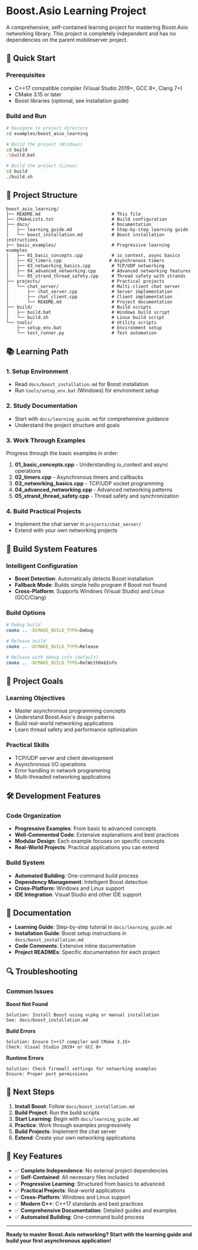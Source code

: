 # Boost.Asio Learning Project

A comprehensive, self-contained learning project for mastering Boost.Asio networking library. This project is completely independent and has no dependencies on the parent mobileserver project.

## 🚀 Quick Start

### Prerequisites
- C++17 compatible compiler (Visual Studio 2019+, GCC 8+, Clang 7+)
- CMake 3.15 or later
- Boost libraries (optional, see installation guide)

### Build and Run

```bash
# Navigate to project directory
cd examples/boost_asio_learning

# Build the project (Windows)
cd build
.\build.bat

# Build the project (Linux)
cd build
./build.sh
```

## 📁 Project Structure

```
boost_asio_learning/
├── README.md                           # This file
├── CMakeLists.txt                      # Build configuration
├── docs/                               # Documentation
│   ├── learning_guide.md               # Step-by-step learning guide
│   └── boost_installation.md           # Boost installation instructions
├── basic_examples/                     # Progressive learning examples
│   ├── 01_basic_concepts.cpp           # io_context, async basics
│   ├── 02_timers.cpp                  # Asynchronous timers
│   ├── 03_networking_basics.cpp        # TCP/UDP networking
│   ├── 04_advanced_networking.cpp      # Advanced networking features
│   └── 05_strand_thread_safety.cpp     # Thread safety with strands
├── projects/                           # Practical projects
│   └── chat_server/                    # Multi-client chat server
│       ├── chat_server.cpp             # Server implementation
│       ├── chat_client.cpp             # Client implementation
│       └── README.md                   # Project documentation
├── build/                              # Build scripts
│   ├── build.bat                       # Windows build script
│   └── build.sh                        # Linux build script
└── tools/                              # Utility scripts
    ├── setup_env.bat                   # Environment setup
    └── test_runner.py                  # Test automation
```

## 📚 Learning Path

### 1. Setup Environment
- Read `docs/boost_installation.md` for Boost installation
- Run `tools/setup_env.bat` (Windows) for environment setup

### 2. Study Documentation
- Start with `docs/learning_guide.md` for comprehensive guidance
- Understand the project structure and goals

### 3. Work Through Examples
Progress through the basic examples in order:
1. **01_basic_concepts.cpp** - Understanding io_context and async operations
2. **02_timers.cpp** - Asynchronous timers and callbacks
3. **03_networking_basics.cpp** - TCP/UDP socket programming
4. **04_advanced_networking.cpp** - Advanced networking patterns
5. **05_strand_thread_safety.cpp** - Thread safety and synchronization

### 4. Build Practical Projects
- Implement the chat server in `projects/chat_server/`
- Extend with your own networking projects

## 🔧 Build System Features

### Intelligent Configuration
- **Boost Detection**: Automatically detects Boost installation
- **Fallback Mode**: Builds simple hello program if Boost not found
- **Cross-Platform**: Supports Windows (Visual Studio) and Linux (GCC/Clang)

### Build Options
```bash
# Debug build
cmake .. -DCMAKE_BUILD_TYPE=Debug

# Release build
cmake .. -DCMAKE_BUILD_TYPE=Release

# Release with debug info (default)
cmake .. -DCMAKE_BUILD_TYPE=RelWithDebInfo
```

## 🎯 Project Goals

### Learning Objectives
- Master asynchronous programming concepts
- Understand Boost.Asio's design patterns
- Build real-world networking applications
- Learn thread safety and performance optimization

### Practical Skills
- TCP/UDP server and client development
- Asynchronous I/O operations
- Error handling in network programming
- Multi-threaded networking applications

## 🛠️ Development Features

### Code Organization
- **Progressive Examples**: From basic to advanced concepts
- **Well-Commented Code**: Extensive explanations and best practices
- **Modular Design**: Each example focuses on specific concepts
- **Real-World Projects**: Practical applications you can extend

### Build System
- **Automated Building**: One-command build process
- **Dependency Management**: Intelligent Boost detection
- **Cross-Platform**: Windows and Linux support
- **IDE Integration**: Visual Studio and other IDE support

## 📖 Documentation

- **Learning Guide**: Step-by-step tutorial in `docs/learning_guide.md`
- **Installation Guide**: Boost setup instructions in `docs/boost_installation.md`
- **Code Comments**: Extensive inline documentation
- **Project READMEs**: Specific documentation for each project

## 🔍 Troubleshooting

### Common Issues

**Boost Not Found**
```
Solution: Install Boost using vcpkg or manual installation
See: docs/boost_installation.md
```

**Build Errors**
```
Solution: Ensure C++17 compiler and CMake 3.15+
Check: Visual Studio 2019+ or GCC 8+
```

**Runtime Errors**
```
Solution: Check firewall settings for networking examples
Ensure: Proper port permissions
```

## 🚀 Next Steps

1. **Install Boost**: Follow `docs/boost_installation.md`
2. **Build Project**: Run the build scripts
3. **Start Learning**: Begin with `docs/learning_guide.md`
4. **Practice**: Work through examples progressively
5. **Build Projects**: Implement the chat server
6. **Extend**: Create your own networking applications

## 🌟 Key Features

- ✅ **Complete Independence**: No external project dependencies
- ✅ **Self-Contained**: All necessary files included
- ✅ **Progressive Learning**: Structured from basics to advanced
- ✅ **Practical Projects**: Real-world applications
- ✅ **Cross-Platform**: Windows and Linux support
- ✅ **Modern C++**: C++17 standards and best practices
- ✅ **Comprehensive Documentation**: Detailed guides and examples
- ✅ **Automated Building**: One-command build process

---

**Ready to master Boost.Asio networking? Start with the learning guide and build your first asynchronous application!**